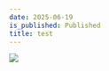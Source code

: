 ```yaml
---
date: 2025-06-19
is_published: Published
title: test
---
```

![](/media/Screenshot%202025-06-19%20at%207-4.01)